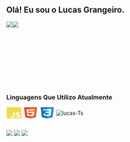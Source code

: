 ## Olá! Eu sou o Lucas Grangeiro.
<div style="display: flex">
<img height="150cm" src="https://github-readme-stats.vercel.app/api?username=lucass641&show_icons=true&theme=transparent"/>
<img height="150cm" src="https://github-readme-stats.vercel.app/api/top-langs/?username=lucass641&layout=compact&theme=transparent"/>
</div>
<div style="display: inline_block"><br>
  <h3>Linguagens Que Utilizo Atualmente</h3>
  <img align="center" alt="lucas-Js" height="30" width="40" src="https://raw.githubusercontent.com/devicons/devicon/master/icons/javascript/javascript-plain.svg">
  <img align="center" alt="lucas-HTML" height="30" width="40" src="https://raw.githubusercontent.com/devicons/devicon/master/icons/html5/html5-original.svg">
  <img align="center" alt="lucas-CSS" height="30" width="40" src="https://raw.githubusercontent.com/devicons/devicon/master/icons/css3/css3-original.svg">
   <img align="center" alt="lucas-Ts" height="30" width="40 src="https://cdn.jsdelivr.net/gh/devicons/devicon@latest/icons/typescript/typescript-original.svg">
  
</div>

##
<div> 
 	<a href="https://www.twitch.tv/diifferentt" target="_blank"><img src="https://img.shields.io/badge/Twitch-9146FF?style=for-the-badge&logo=twitch&logoColor=white" target="_blank"></a>
  <a href = "mailto:lucaslg6401@gmail.com"><img src="https://img.shields.io/badge/-Gmail-%23333?style=for-the-badge&logo=gmail&logoColor=white" target="_blank"></a>
  <a href="https://www.linkedin.com/in/-lucassantos/" target="_blank"><img src="https://img.shields.io/badge/-LinkedIn-%230077B5?style=for-the-badge&logo=linkedin&logoColor=white" target="_blank"></a> 
  
</div>
